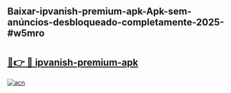## Baixar-ipvanish-premium-apk-Apk-sem-anúncios-desbloqueado-completamente-2025-#w5mro

# <h2><a href="https://ainizakaria.my?title=ipvanish-premium-apk&ref=20M">🔗👉 🔴 ipvanish-premium-apk</a></h2>

[![acn](https://github.com/user-attachments/assets/0f9c940e-d8b0-45ae-aac7-cd30a18b3e1c)](https://ainizakaria.my?title=ipvanish-premium-apk&ref=20M)

